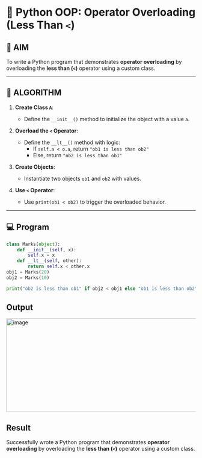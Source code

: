 # 🐍 Python OOP: Operator Overloading (Less Than `<`)

## 🎯 AIM

To write a Python program that demonstrates **operator overloading** by overloading the **less than (`<`)** operator using a custom class.

---

## 🧠 ALGORITHM

1. **Create Class `A`**:
   - Define the `__init__()` method to initialize the object with a value `a`.

2. **Overload the `<` Operator**:
   - Define the `__lt__()` method with logic:
     - If `self.a < o.a`, return `"ob1 is less than ob2"`
     - Else, return `"ob2 is less than ob1"`

3. **Create Objects**:
   - Instantiate two objects `ob1` and `ob2` with values.

4. **Use `<` Operator**:
   - Use `print(ob1 < ob2)` to trigger the overloaded behavior.

---

## 💻 Program
```py
class Marks(object):
    def __init__(self, x):
        self.x = x
    def __lt__(self, other):
        return self.x < other.x
obj1 = Marks(20)
obj2 = Marks(10)

print("ob2 is less than ob1" if obj2 < obj1 else "ob1 is less than ob2")
```
## Output
<img width="661" height="248" alt="image" src="https://github.com/user-attachments/assets/72a478af-a26c-4b28-a904-3837e6b62782" />

## Result
Successfully wrote a Python program that demonstrates **operator overloading** by overloading the **less than (`<`)** operator using a custom class.
